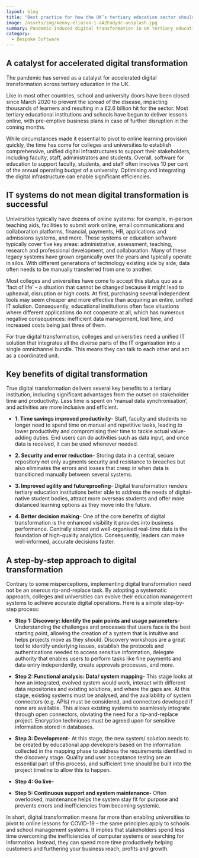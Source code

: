 ```yaml
---
layout: blog
title: "Best practice for how the UK’s tertiary education sector should approach digital transformation"
image: /assets/img/kenny-eliason-1-aA2Fadydc-unsplash.jpg
summary: Pandemic-induced digital transformation in UK tertiary education streamlines operations, but true change requires integrated IT systems, enhancing security, productivity, and decision-making.
category:
  - Bespoke Software
---
```


## A catalyst for accelerated digital transformation
The pandemic has served as a catalyst for accelerated digital transformation across tertiary education in the UK.

Like in most other countries, school and university doors have been closed since March 2020 to prevent the spread of the disease, impacting thousands of learners and resulting in a £2.6 billion hit for the sector. Most tertiary educational institutions and schools have begun to deliver lessons online, with pre-emptive business plans in case of further disruption in the coming months.

While circumstances made it essential to pivot to online learning provision quickly, the time has come for colleges and universities to establish comprehensive, unified digital infrastructures to support their stakeholders, including faculty, staff, administrators and students. Overall, software for education to support faculty, students, and staff often involves 10 per cent of the annual operating budget of a university. Optimising and integrating the digital infrastructure can enable significant efficiencies.

## IT systems do not mean digital transformation is successful
Universities typically have dozens of online systems: for example, in-person teaching aids, facilities to submit work online, email communications and collaboration platforms, financial, payments, HR, applications and admissions systems, and more. These systems or education software typically cover five key areas: administrative, assessment, teaching, research and professional development, and collaboration. Many of these legacy systems have grown organically over the years and typically operate in silos. With different generations of technology existing side by side, data often needs to be manually transferred from one to another.

Most colleges and universities have come to accept this status quo as a ‘fact of life’ – a situation that cannot be changed because it might lead to upheaval, disruption or high costs. At first, purchasing several independent tools may seem cheaper and more effective than acquiring an entire, unified IT solution. Consequently, educational institutions often face situations where different applications do not cooperate at all, which has numerous negative consequences: inefficient data management, lost time, and increased costs being just three of them.

For true digital transformation, colleges and universities need a unified IT solution that integrates all the diverse parts of the IT organisation into a single omnichannel bundle. This means they can talk to each other and act as a coordinated unit.

## Key benefits of digital transformation
True digital transformation delivers several key benefits to a tertiary institution, including significant advantages from the outset on stakeholder time and productivity. Less time is spent on ‘manual data synchronisation’, and activities are more inclusive and efficient.

- **1. Time savings improved productivity**-
Staff, faculty and students no longer need to spend time on manual and repetitive tasks, leading to lower productivity and compromising their time to tackle actual value-adding duties. End users can do activities such as data input, and once data is received, it can be used whenever needed.

- **2. Security and error reduction**-
Storing data in a central, secure repository not only augments security and resistance to breaches but also eliminates the errors and losses that creep in when data is transitioned manually between several systems.

- **3. Improved agility and futureproofing**-
Digital transformation renders tertiary education institutions better able to address the needs of digital-native student bodies, attract more overseas students and offer more distanced learning options as they move into the future.

- **4. Better decision making**-
One of the core benefits of digital transformation is the enhanced visibility it provides into business performance. Centrally stored and well-organised real-time data is the foundation of high-quality analytics. Consequently, leaders can make well-informed, accurate decisions faster.


## A step-by-step approach to digital transformation
Contrary to some misperceptions, implementing digital transformation need not be an onerous rip-and-replace task. By adopting a systematic approach, colleges and universities can evolve their education management systems to achieve accurate digital operations. Here is a simple step-by-step process:

- **Step 1: Discovery: Identify the pain points and usage parameters**-
Understanding the challenges and processes that users face is the best starting point, allowing the creation of a system that is intuitive and helps projects move as they should. Discovery workshops are a great tool to identify underlying issues, establish the protocols and authentications needed to access sensitive information, delegate authority that enables users to perform tasks like fine payments and data entry independently, create approvals processes, and more.

- **Step 2: Functional analysis: Data/ system mapping**-
This stage looks at how an integrated, evolved system would work, interact with different data repositories and existing solutions, and where the gaps are. At this stage, existing systems must be analysed, and the availability of system connectors (e.g. APIs) must be considered, and connectors developed if none are available. This allows existing systems to seamlessly integrate through open connectors, obviating the need for a rip-and-replace project. Encryption techniques must be agreed upon for sensitive information stored in databases.

- **Step 3: Development**-
At this stage, the new system/ solution needs to be created by educational app developers based on the information collected in the mapping phase to address the requirements identified in the discovery stage. Quality and user acceptance testing are an essential part of this process, and sufficient time should be built into the project timeline to allow this to happen.

- **Step 4: Go live**-

- **Step 5: Continuous support and system maintenance**-
Often overlooked, maintenance helps the system stay fit for purpose and prevents errors and inefficiencies from becoming systemic.

In short, digital transformation means far more than enabling universities to pivot to online lessons for COVID-19 – the same principles apply to schools and school management systems. It implies that stakeholders spend less time overcoming the inefficiencies of computer systems or searching for information. Instead, they can spend more time productively helping customers and furthering your business reach, profits and growth.
